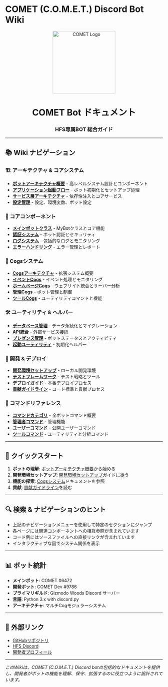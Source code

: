 # COMET (C.O.M.E.T.) Discord Bot Wiki

<div align="center">
    <img src="https://images.frwi.net/data/images/ae990d92-087b-4500-955f-505c38bd33a6.png" alt="COMET Logo" width="200" height="200">
    <h1>COMET Bot ドキュメント</h1>
    <h3> HFS専属BOT 総合ガイド</h3>
</div>

---

## 📚 Wiki ナビゲーション

### 🏗️ アーキテクチャ & コアシステム
- [**ボットアーキテクチャ概要**](01-architecture/01-bot-architecture-overview.md) - 高レベルシステム設計とコンポーネント
- [**アプリケーション起動フロー**](01-architecture/02-application-startup-flow.md) - ボット初期化とセットアップ処理
- [**サービス層アーキテクチャ**](01-architecture/03-service-layer-architecture.md) - 依存性注入とコアサービス
- [**設定管理**](01-architecture/04-configuration-management.md) - 設定、環境変数、ボット設定

### 🔧 コアコンポーネント
- [**メインボットクラス**](02-core/01-main-bot-class.md) - MyBotクラスとコア機能
- [**認証システム**](02-core/02-authentication-system.md) - ボット認証とセキュリティ
- [**ログシステム**](02-core/03-logging-system.md) - 包括的なログとモニタリング
- [**エラーハンドリング**](02-core/04-error-handling.md) - エラー管理とレポート

### 🎯 Cogsシステム
- [**Cogsアーキテクチャ**](03-cogs/01-cogs-architecture.md) - 拡張システム概要
- [**イベントCogs**](03-cogs/02-events-cogs.md) - イベント処理とモニタリング
- [**ホームページCogs**](03-cogs/03-homepage-cogs.md) - ウェブサイト統合とサーバー分析
- [**管理Cogs**](03-cogs/04-management-cogs.md) - ボット管理と制御
- [**ツールCogs**](03-cogs/05-tool-cogs.md) - ユーティリティコマンドと機能

### 🛠️ ユーティリティ & ヘルパー
- [**データベース管理**](04-utilities/01-database-management.md) - データ永続化とマイグレーション
- [**API統合**](04-utilities/02-api-integration.md) - 外部サービス接続
- [**プレゼンス管理**](04-utilities/03-presence-management.md) - ボットステータスとアクティビティ
- [**起動ユーティリティ**](04-utilities/04-startup-utilities.md) - 初期化ヘルパー

### 🚀 開発 & デプロイ
- [**開発環境セットアップ**](05-development/01-development-setup.md) - ローカル開発環境
- [**テストフレームワーク**](05-development/02-testing-framework.md) - テスト戦略とツール
- [**デプロイガイド**](05-development/03-deployment-guide.md) - 本番デプロイプロセス
- [**貢献ガイドライン**](05-development/04-contributing-guidelines.md) - コード標準と貢献プロセス

### 📖 コマンドリファレンス
- [**コマンドカテゴリ**](06-commands/01-command-categories.md) - 全ボットコマンド概要
- [**管理者コマンド**](06-commands/02-admin-commands.md) - 管理機能
- [**ユーザーコマンド**](06-commands/03-user-commands.md) - 公開ユーザーコマンド
- [**ツールコマンド**](06-commands/04-tool-commands.md) - ユーティリティと分析コマンド

---

## 🎯 クイックスタート

1. **ボットの理解**: [ボットアーキテクチャ概要](01-architecture/01-bot-architecture-overview.md)から始める
2. **開発環境セットアップ**: [開発環境セットアップ](05-development/01-development-setup.md)ガイドに従う
3. **機能の探索**: [Cogsシステム](03-cogs/01-cogs-architecture.md)ドキュメントを参照
4. **貢献**: [貢献ガイドライン](05-development/04-contributing-guidelines.md)を読む

---

## 🔍 検索 & ナビゲーションのヒント

- 上記のナビゲーションメニューを使用して特定のセクションにジャンプ
- 各ページには関連コンポーネントへの相互参照が含まれています
- コード例にはソースファイルへの直接リンクが含まれています
- インタラクティブな図でシステム関係を表示

---

## 📊 ボット統計

- **メインボット**: COMET #6472
- **開発ボット**: COMET Dev #9786
- **プライマリギルド**: Gizmodo Woods Discord サーバー
- **言語**: Python 3.x with discord.py
- **アーキテクチャ**: マルチCogモジュラーシステム

---

## 🔗 外部リンク

- [GitHubリポジトリ](https://github.com/HolofanServer/comet)
- [HFS Discord](https://discord.gg/hfs)
- [開発者プロフィール](https://github.com/HolofanServer)

---

*このWikiは、COMET (C.O.M.E.T.) Discord botの包括的なドキュメントを提供し、開発者がボットの機能を理解、保守、拡張するのに役立つように設計されています。*